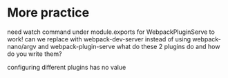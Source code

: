 # More practice

need watch command under module.exports for WebpackPluginServe to work!
can we replace with webpack-dev-server instead of using webpack-nano/argv and webpack-plugin-serve
what do these 2 plugins do and how do you write them? 

configuring different plugins has no value


